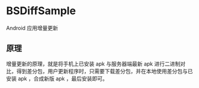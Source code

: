 # BSDiffSample
Android 应用增量更新

## 原理
增量更新的原理，就是将手机上已安装 apk 与服务器端最新 apk 进行二进制对比，得到差分包，用户更新程序时，只需要下载差分包，并在本地使用差分包与已安装 apk ，合成新版 apk ，最后安装即可。
